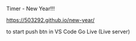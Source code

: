 Timer - New Year!!!

https://503292.github.io/new-year/

to start push btn in VS Code Go Live (Live server)
